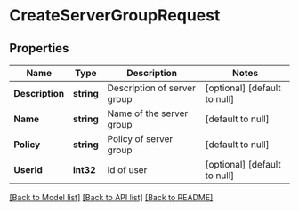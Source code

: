 # CreateServerGroupRequest

## Properties
Name | Type | Description | Notes
------------ | ------------- | ------------- | -------------
**Description** | **string** | Description of server group | [optional] [default to null]
**Name** | **string** | Name of the server group | [default to null]
**Policy** | **string** | Policy of server group | [default to null]
**UserId** | **int32** | Id of user | [optional] [default to null]

[[Back to Model list]](../README.md#documentation-for-models) [[Back to API list]](../README.md#documentation-for-api-endpoints) [[Back to README]](../README.md)


